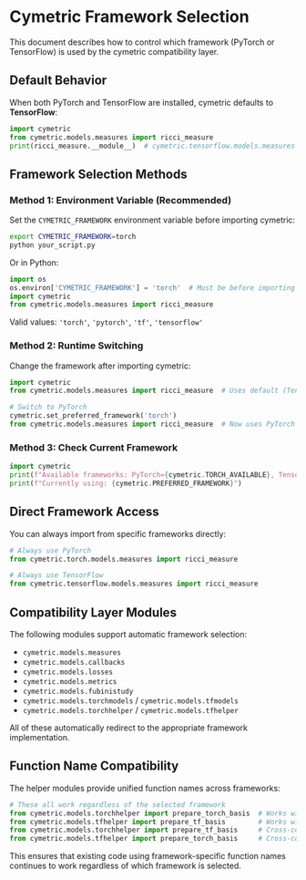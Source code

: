 # Cymetric Framework Selection

This document describes how to control which framework (PyTorch or TensorFlow) is used by the cymetric compatibility layer.

## Default Behavior

When both PyTorch and TensorFlow are installed, cymetric defaults to **TensorFlow**:

```python
import cymetric
from cymetric.models.measures import ricci_measure
print(ricci_measure.__module__)  # cymetric.tensorflow.models.measures
```

## Framework Selection Methods

### Method 1: Environment Variable (Recommended)

Set the `CYMETRIC_FRAMEWORK` environment variable before importing cymetric:

```bash
export CYMETRIC_FRAMEWORK=torch
python your_script.py
```

Or in Python:
```python
import os
os.environ['CYMETRIC_FRAMEWORK'] = 'torch'  # Must be before importing cymetric
import cymetric
from cymetric.models.measures import ricci_measure
```

Valid values: `'torch'`, `'pytorch'`, `'tf'`, `'tensorflow'`

### Method 2: Runtime Switching

Change the framework after importing cymetric:

```python
import cymetric
from cymetric.models.measures import ricci_measure  # Uses default (TensorFlow)

# Switch to PyTorch
cymetric.set_preferred_framework('torch')
from cymetric.models.measures import ricci_measure  # Now uses PyTorch
```

### Method 3: Check Current Framework

```python
import cymetric
print(f"Available frameworks: PyTorch={cymetric.TORCH_AVAILABLE}, TensorFlow={cymetric.TENSORFLOW_AVAILABLE}")
print(f"Currently using: {cymetric.PREFERRED_FRAMEWORK}")
```

## Direct Framework Access

You can always import from specific frameworks directly:

```python
# Always use PyTorch
from cymetric.torch.models.measures import ricci_measure

# Always use TensorFlow  
from cymetric.tensorflow.models.measures import ricci_measure
```

## Compatibility Layer Modules

The following modules support automatic framework selection:

- `cymetric.models.measures`
- `cymetric.models.callbacks`
- `cymetric.models.losses`
- `cymetric.models.metrics`
- `cymetric.models.fubinistudy`
- `cymetric.models.torchmodels` / `cymetric.models.tfmodels`
- `cymetric.models.torchhelper` / `cymetric.models.tfhelper`

All of these automatically redirect to the appropriate framework implementation.

## Function Name Compatibility

The helper modules provide unified function names across frameworks:

```python
# These all work regardless of the selected framework
from cymetric.models.torchhelper import prepare_torch_basis  # Works with both frameworks
from cymetric.models.tfhelper import prepare_tf_basis        # Works with both frameworks
from cymetric.models.torchhelper import prepare_tf_basis     # Cross-compatible alias
from cymetric.models.tfhelper import prepare_torch_basis     # Cross-compatible alias
```

This ensures that existing code using framework-specific function names continues to work regardless of which framework is selected.
